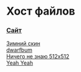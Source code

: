 # Хост файлов
### <a href="https://meldone.pp.ua/">Сайт</a>

<a href="meldonesnow.png">Зимний скин</a>  
<a href="dwarfbum.png">dwarfbum</a>  
<a href="head.png">Ничего не знаю 512x512</a>  
<a href="Travis%20Scott%20-%20Yeah%20Yeah%20(ft.%20Young%20Thug).mp3">Yeah Yeah</a>
 
